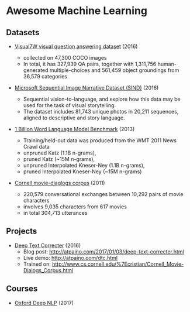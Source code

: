 Awesome Machine Learning
===

Datasets
---
- [Visual7W visual question answering dataset](https://github.com/yukezhu/visual7w-qa-models) (2016)
  - collected on 47,300 COCO images
  - In total, it has 327,939 QA pairs, together with 1,311,756 human-generated multiple-choices and 561,459 object groundings from 36,579 categories

- [Microsoft Sequential Image Narrative Dataset (SIND)](http://www.sind.ai/dataset.html) (2016)
  - Sequential vision-to-language, and explore how this data may be used for the task of visual storytelling. 
  - The dataset includes 81,743 unique photos in 20,211 sequences, aligned to descriptive and story language. 

- [1 Billion Word Language Model Benchmark](http://www.statmt.org/lm-benchmark/) (2013)
  - Training/held-out data was produced from the WMT 2011 News Crawl data
  - unpruned Katz (1.1B n-grams),
  - pruned Katz (~15M n-grams), 
  - unpruned Interpolated Kneser-Ney (1.1B n-grams), 
  - pruned Interpolated Kneser-Ney (~15M n-grams)
  
- [Cornell movie-diaglogs corpus](http://www.cs.cornell.edu/~cristian/Cornell_Movie-Dialogs_Corpus.html) (2011)
  - 220,579 conversational exchanges between 10,292 pairs of movie characters
  - involves 9,035 characters from 617 movies
  - in total 304,713 utterances

Projects
---
- [Deep Text Correcter](https://github.com/atpaino/deep-text-correcter) (2016)
  - Blog post: http://atpaino.com/2017/01/03/deep-text-correcter.html
  - Live demo: http://atpaino.com/dtc.html
  - Trained on: http://www.cs.cornell.edu/%7Ecristian/Cornell_Movie-Dialogs_Corpus.html


Courses
---
- [Oxford Deep NLP](https://github.com/oxford-cs-deepnlp-2017/lectures) (2017)
